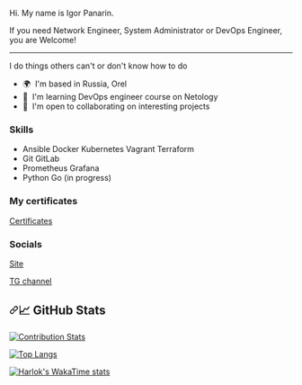 Hi. My name is Igor Panarin.  

If you need Network Engineer, System Administrator or DevOps Engineer, you are Welcome!  

---

I do things others can't or don't know how to do

* 🌍  I'm based in Russia, Orel
* 🧠  I'm learning DevOps engineer course on Netology
* 🤝  I'm open to collaborating on interesting projects

### Skills

* Ansible Docker Kubernetes Vagrant Terraform
* Git GitLab
* Prometheus Grafana
* Python Go (in progress)

### My certificates
[Certificates](https://github.com/networksuperman/my_certs/blob/main/README.md)  

### Socials
[Site](https://devopslife.ru/)  

[TG channel](https://t.me/devopslife)  

<h2 dir="auto"><a id="user-content--github-stats" class="anchor" aria-hidden="true" tabindex="-1" href="#-github-stats"><svg class="octicon octicon-link" viewBox="0 0 16 16" version="1.1" width="16" height="16" aria-hidden="true"><path d="m7.775 3.275 1.25-1.25a3.5 3.5 0 1 1 4.95 4.95l-2.5 2.5a3.5 3.5 0 0 1-4.95 0 .751.751 0 0 1 .018-1.042.751.751 0 0 1 1.042-.018 1.998 1.998 0 0 0 2.83 0l2.5-2.5a2.002 2.002 0 0 0-2.83-2.83l-1.25 1.25a.751.751 0 0 1-1.042-.018.751.751 0 0 1-.018-1.042Zm-4.69 9.64a1.998 1.998 0 0 0 2.83 0l1.25-1.25a.751.751 0 0 1 1.042.018.751.751 0 0 1 .018 1.042l-1.25 1.25a3.5 3.5 0 1 1-4.95-4.95l2.5-2.5a3.5 3.5 0 0 1 4.95 0 .751.751 0 0 1-.018 1.042.751.751 0 0 1-1.042.018 1.998 1.998 0 0 0-2.83 0l-2.5 2.5a1.998 1.998 0 0 0 0 2.83Z"></path></svg></a>📈 GitHub Stats</h2>

[![Contribution Stats](https://github-contribution-stats.vercel.app/api/?username=networksuperman)](https://github.com/LordDashMe/github-contribution-stats/)  

[![Top Langs](https://github-readme-stats.vercel.app/api/top-langs/?username=networksuperman)](https://github.com/anuraghazra/github-readme-stats)  

[![Harlok's WakaTime stats](https://github-readme-stats.vercel.app/api/wakatime?username=networksuperman)](https://github.com/anuraghazra/github-readme-stats)  
